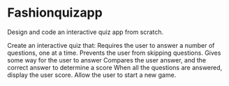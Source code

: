 # Fashionquizapp
Design and code an interactive quiz app from scratch.

Create an interactive quiz that: Requires the user to answer a number of questions, one at a time. 
Prevents the user from skipping questions. 
Gives some way for the user to answer Compares the user answer, and the correct answer to determine a score When all the questions are answered, display the user score. Allow the user to start a new game. 
